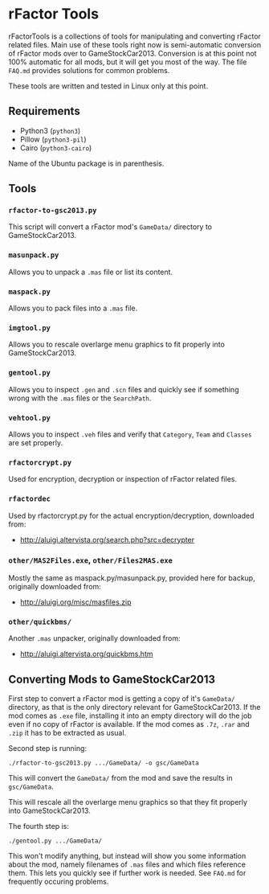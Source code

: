 # rFactor Tools

rFactorTools is a collections of tools for manipulating and converting
rFactor related files. Main use of these tools right now is
semi-automatic conversion of rFactor mods over to GameStockCar2013.
Conversion is at this point not 100% automatic for all mods, but it
will get you most of the way. The file `FAQ.md` provides solutions for
common problems.

These tools are written and tested in Linux only at this point.

## Requirements

* Python3 (`python3`)
* Pillow (`python3-pil`)
* Cairo (`python3-cairo`)

Name of the Ubuntu package is in parenthesis.

## Tools

### `rfactor-to-gsc2013.py`

This script will convert a rFactor mod's `GameData/` directory to GameStockCar2013.

### `masunpack.py`

Allows you to unpack a `.mas` file or list its content.

### `maspack.py`

Allows you to pack files into a `.mas` file.

### `imgtool.py`

Allows you to rescale overlarge menu graphics to fit properly into GameStockCar2013.

### `gentool.py`

Allows you to inspect `.gen` and `.scn` files and quickly see if
something wrong with the `.mas` files or the `SearchPath`.

### `vehtool.py`

Allows you to inspect `.veh` files and verify that `Category`, `Team`
and `Classes` are set properly.

### `rfactorcrypt.py`

Used for encryption, decryption or inspection of rFactor related files.

### `rfactordec`

Used by rfactorcrypt.py for the actual encryption/decryption, downloaded from:

* http://aluigi.altervista.org/search.php?src=decrypter

### `other/MAS2Files.exe`, `other/Files2MAS.exe`

Mostly the same as maspack.py/masunpack.py, provided here for backup, originally downloaded from:

* http://aluigi.org/misc/masfiles.zip

### `other/quickbms/`

Another `.mas` unpacker, originally downloaded from:

* http://aluigi.altervista.org/quickbms.htm

## Converting Mods to GameStockCar2013

First step to convert a rFactor mod is getting a copy of it's
`GameData/` directory, as that is the only directory relevant for
GameStockCar2013. If the mod comes as `.exe` file, installing it into
an empty directory will do the job even if no copy of rFactor is
available. If the mod comes as `.7z`, `.rar` and `.zip` it has to be
extracted as usual.

Second step is running:

    ./rfactor-to-gsc2013.py .../GameData/ -o gsc/GameData

This will convert the `GameData/` from the mod and save the results in
`gsc/GameData`.

This will rescale all the overlarge menu graphics so that they fit
properly into GameStockCar2013.

The fourth step is:

    ./gentool.py .../GameData/

This won't modify anything, but instead will show you some information
about the mod, namely filenames of `.mas` files and which files
reference them. This lets you quickly see if further work is needed.
See `FAQ.md` for frequently occuring problems.
